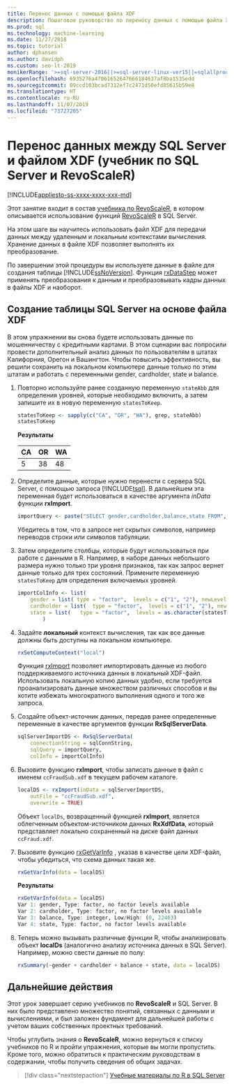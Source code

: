 ```yaml
---
title: Перенос данных с помощью файла XDF
description: Пошаговое руководство по переносу данных с помощью файла XDF и языка R в SQL Server.
ms.prod: sql
ms.technology: machine-learning
ms.date: 11/27/2018
ms.topic: tutorial
author: dphansen
ms.author: davidph
ms.custom: seo-lt-2019
monikerRange: '>=sql-server-2016||>=sql-server-linux-ver15||=sqlallproducts-allversions'
ms.openlocfilehash: 6935276a47061652647666184637af8ba1535edd
ms.sourcegitcommit: 09ccd103bcad7312ef7c2471d50efd85615b59e8
ms.translationtype: HT
ms.contentlocale: ru-RU
ms.lasthandoff: 11/07/2019
ms.locfileid: "73727205"
---
```

# <a name="move-data-between-sql-server-and-xdf-file-sql-server-and-revoscaler-tutorial"></a>Перенос данных между SQL Server и файлом XDF (учебник по SQL Server и RevoScaleR)
[!INCLUDE[appliesto-ss-xxxx-xxxx-xxx-md](../../includes/appliesto-ss-xxxx-xxxx-xxx-md.md)]

Этот занятие входит в состав [учебника по RevoScaleR](deepdive-data-science-deep-dive-using-the-revoscaler-packages.md), в котором описывается использование функций [RevoScaleR](https://docs.microsoft.com/machine-learning-server/r-reference/revoscaler/revoscaler) в SQL Server.

На этом шаге вы научитесь использовать файл XDF для передачи данных между удаленным и локальным контекстами вычисления. Хранение данных в файле XDF позволяет выполнять их преобразование.

По завершении этой процедуры вы используете данные в файле для создания таблицы [!INCLUDE[ssNoVersion](../../includes/ssnoversion-md.md)]. Функция [rxDataStep](https://docs.microsoft.com/machine-learning-server/r-reference/revoscaler/rxdatastep) может применять преобразования к данным и преобразовывать кадры данных в файлы XDF и наоборот.
  
## <a name="create-a-sql-server-table-from-an-xdf-file"></a>Создание таблицы SQL Server на основе файла XDF

В этом упражнении вы снова будете использовать данные по мошенничеству с кредитными картами. В этом сценарии вас попросили провести дополнительный анализ данных по пользователям в штатах Калифорния, Орегон и Вашингтон. Чтобы повысить эффективность, вы решили сохранить на локальном компьютере данные только по этим штатам и работать с переменными gender, cardholder, state и balance.

1. Повторно используйте ранее созданную переменную `stateAbb` для определения уровней, которые необходимо включить, а затем запишите их в новую переменную `statesToKeep`.
  
    ```R
    statesToKeep <- sapply(c("CA", "OR", "WA"), grep, stateAbb)
    statesToKeep
    ```
    **Результаты**
    
    CA|OR|WA
    ----|----|----
    5|38|48
    
2. Определите данные, которые нужно перенести с сервера SQL Server, с помощью запроса [!INCLUDE[tsql](../../includes/tsql-md.md)].  В дальнейшем эта переменная будет использоваться в качестве аргумента *inData* функции **rxImport**.
  
    ```R
    importQuery <- paste("SELECT gender,cardholder,balance,state FROM",  sqlFraudTable,  "WHERE (state = 5 OR state = 38 OR state = 48)")
    ```
  
    Убедитесь в том, что в запросе нет скрытых символов, например переводов строки или символов табуляции.
  
3. Затем определите столбцы, которые будут использоваться при работе с данными в R. Например, в наборе данных небольшого размера нужно только три уровня признаков, так как запрос вернет данные только для трех состояний.  Примените переменную `statesToKeep` для определения включаемых уровней.
  
    ```R
    importColInfo <- list(
        gender = list( type = "factor",  levels = c("1", "2"), newLevels = c("Male", "Female")),
        cardholder = list(  type = "factor",  levels = c("1", "2"), newLevels = c("Principal", "Secondary")),
        state = list(   type = "factor",  levels = as.character(statesToKeep), newLevels = names(statesToKeep))
            )
    ```
  
4. Задайте **локальный** контекст вычисления, так как все данные должны быть доступны на локальном компьютере.
  
    ```R
    rxSetComputeContext("local")
    ```
    
    Функция [rxImport](https://docs.microsoft.com/machine-learning-server/r-reference/revoscaler/rxsqlserverdata) позволяет импортировать данные из любого поддерживаемого источника данных в локальный XDF-файл. Использовать локальную копию данных удобно, если требуется проанализировать данные множеством различных способов и вы хотите избежать многократного выполнения одного и того же запроса.

5. Создайте объект-источник данных, передав ранее определенные переменные в качестве аргументов функции **RxSqlServerData**.
  
    ```R
    sqlServerImportDS <- RxSqlServerData(
        connectionString = sqlConnString,
        sqlQuery = importQuery,
        colInfo = importColInfo)
    ```
  
6. Вызовите функцию **rxImport**, чтобы записать данные в файл с именем `ccFraudSub.xdf` в текущем рабочем каталоге.
  
    ```R
    localDS <- rxImport(inData = sqlServerImportDS,
        outFile = "ccFraudSub.xdf",
        overwrite = TRUE)
    ```
  
    Объект `localDs`, возвращенный функцией **rxImport**, является облегченным объектом-источником данных **RxXdfData**, который представляет локально сохраненный на диске файл данных `ccFraud.xdf`.
  
7. Вызовите функцию [rxGetVarInfo](https://docs.microsoft.com/machine-learning-server/r-reference/revoscaler/rxgetvarinfoxdf) , указав в качестве цели XDF-файл, чтобы убедиться, что схема данных такая же.
  
    ```R
    rxGetVarInfo(data = localDS)
    ```

    **Результаты**
    
    ```R
    rxGetVarInfo(data = localDS)
    Var 1: gender, Type: factor, no factor levels available
    Var 2: cardholder, Type: factor, no factor levels available
    Var 3: balance, Type: integer, Low/High: (0, 22463)
    Var 4: state, Type: factor, no factor levels available
    ```

8. Теперь можно вызывать различные функции R, чтобы анализировать объект **localDs** (аналогично анализу источника данных в SQL Server). Например, можно свести данные по полу:
  
    ```R
    rxSummary(~gender + cardholder + balance + state, data = localDS)
    ```

## <a name="next-steps"></a>Дальнейшие действия

Этот урок завершает серию учебников по **RevoScaleR** и SQL Server. В них было представлено множество понятий, связанных с данными и вычислениями, и был заложен фундамент для дальнейшей работы с учетом ваших собственных проектных требований.

Чтобы углубить знания о **RevoScaleR**, можно вернуться к списку учебников по R и пройти упражнения, которые вы могли пропустить. Кроме того, можно обратиться к практическим руководствам в содержании, чтобы получить сведения об общих задачах.

> [!div class="nextstepaction"]
> [Учебные материалы по R в SQL Server](sql-server-r-tutorials.md)